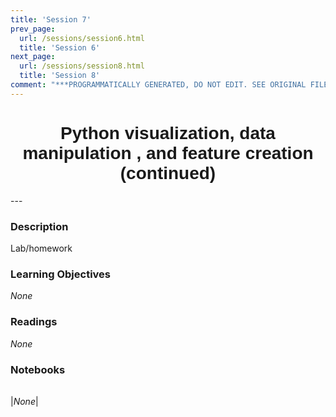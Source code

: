 ```yaml
---
title: 'Session 7'
prev_page:
  url: /sessions/session6.html
  title: 'Session 6'
next_page:
  url: /sessions/session8.html
  title: 'Session 8'
comment: "***PROGRAMMATICALLY GENERATED, DO NOT EDIT. SEE ORIGINAL FILES IN /content***"
---
```

<h1  style="font-family:  Verdana,  Geneva,  sans-serif;  text-align:center">Python  visualization,  data  manipulation  ,  and  feature  creation  (continued)</h1> 
--- 
 
###  Description 
Lab/homework 
 
###  Learning  Objectives 
*None* 
 
###  Readings 
*None* 
 
###  Notebooks 
|      | 
|  :---:  | 
 
|*None*|
